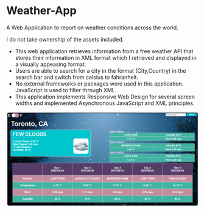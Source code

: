 # Weather-App
A Web Application to report on weather conditions across the world.

I do not take ownership of the assets included.

<ul>
  <li>
This web application retrieves information from a free weather API that stores their information in XML format which I retrieved and displayed in a visually appeasing format.
  </li>
  <li>
Users are able to search for a city in the format (City,Country) in the search bar and switch from celsius to fahranheit.
  </li>
  <li>
No external frameworks or packages were used in this application. JavaScript is used to filter through XML.
  </li>
  <li>
This application implements Responsive Web Design for several screen widths and implemented Asynchronous JavaScript and XML principles.
  </li>
</ul>

![alt text](https://github.com/tonyshaocs/Weather-App/blob/master/Example.png)

